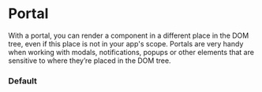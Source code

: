 # Portal
With a portal, you can render a component in a different place in the DOM tree, 
even if this place is not in your app's scope. Portals are very handy when working 
with modals, notifications, popups or other elements that are sensitive to where 
they’re placed in the DOM tree.

<Playground />

<Usage />

<Api />

<Examples />

### Default
<Example value="examples/default" />

